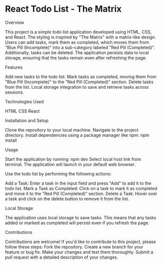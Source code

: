 # React Todo List - The Matrix

Overview

This project is a simple todo list application developed using HTML, CSS, and React. The styling is inspired by "The Matrix" with a matrix-like design. Users can add tasks, mark them as completed, which moves them from "Blue Pill (Incomplete)" into a sub-category labeled "Red Pill (Completed)". Additionally, tasks can be deleted. The application persists data to local storage, ensuring that the tasks remain even after refreshing the page.

Features

Add new tasks to the todo list.
Mark tasks as completed, moving them from "Blue Pill (Incomplete)" to the "Red Pill (Completed)" section.
Delete tasks from the list.
Local storage integration to save and retrieve tasks across sessions.

Technologies Used

HTML
CSS
React

Installation and Setup

Clone the repository to your local machine.
Navigate to the project directory.
Install dependencies using a package manager like npm:
npm install

Usage

Start the application by running:
npm dev
Select local host link from terminal.
The application will launch in your default web browser.

Use the todo list by performing the following actions:

Add a Task: Enter a task in the input field and press "Add" to add it to the todo list.
Mark a Task as Completed: Click on a task to mark it as completed and move it to the "Red Pill (Completed)" section.
Delete a Task: Hover over a task and click on the delete button to remove it from the list.

Local Storage

The application uses local storage to save tasks. This means that any tasks added or marked as completed will persist even if you refresh the page.

Contributions

Contributions are welcome! If you'd like to contribute to this project, please follow these steps:
Fork the repository.
Create a new branch for your feature or bug fix.
Make your changes and test them thoroughly.
Submit a pull request with a detailed description of your changes.
